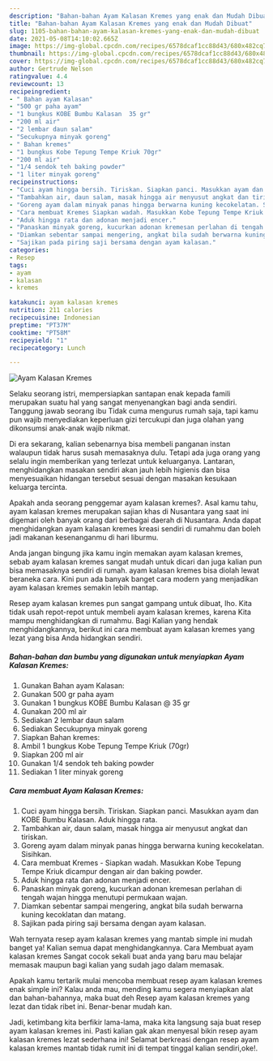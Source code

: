 ```yaml
---
description: "Bahan-bahan Ayam Kalasan Kremes yang enak dan Mudah Dibuat"
title: "Bahan-bahan Ayam Kalasan Kremes yang enak dan Mudah Dibuat"
slug: 1105-bahan-bahan-ayam-kalasan-kremes-yang-enak-dan-mudah-dibuat
date: 2021-05-08T14:10:02.665Z
image: https://img-global.cpcdn.com/recipes/6578dcaf1cc88d43/680x482cq70/ayam-kalasan-kremes-foto-resep-utama.jpg
thumbnail: https://img-global.cpcdn.com/recipes/6578dcaf1cc88d43/680x482cq70/ayam-kalasan-kremes-foto-resep-utama.jpg
cover: https://img-global.cpcdn.com/recipes/6578dcaf1cc88d43/680x482cq70/ayam-kalasan-kremes-foto-resep-utama.jpg
author: Gertrude Nelson
ratingvalue: 4.4
reviewcount: 13
recipeingredient:
- " Bahan ayam Kalasan"
- "500 gr paha ayam"
- "1 bungkus KOBE Bumbu Kalasan  35 gr"
- "200 ml air"
- "2 lembar daun salam"
- "Secukupnya minyak goreng"
- " Bahan kremes"
- "1 bungkus Kobe Tepung Tempe Kriuk 70gr"
- "200 ml air"
- "1/4 sendok teh baking powder"
- "1 liter minyak goreng"
recipeinstructions:
- "Cuci ayam hingga bersih. Tiriskan. Siapkan panci. Masukkan ayam dan KOBE Bumbu Kalasan. Aduk hingga rata."
- "Tambahkan air, daun salam, masak hingga air menyusut angkat dan tiriskan."
- "Goreng ayam dalam minyak panas hingga berwarna kuning kecokelatan. Sisihkan."
- "Cara membuat Kremes Siapkan wadah. Masukkan Kobe Tepung Tempe Kriuk dicampur dengan air dan baking powder."
- "Aduk hingga rata dan adonan menjadi encer."
- "Panaskan minyak goreng, kucurkan adonan kremesan perlahan di tengah wajan hingga menutupi permukaan wajan."
- "Diamkan sebentar sampai mengering, angkat bila sudah berwarna kuning kecoklatan dan matang."
- "Sajikan pada piring saji bersama dengan ayam kalasan."
categories:
- Resep
tags:
- ayam
- kalasan
- kremes

katakunci: ayam kalasan kremes 
nutrition: 211 calories
recipecuisine: Indonesian
preptime: "PT37M"
cooktime: "PT58M"
recipeyield: "1"
recipecategory: Lunch

---
```



![Ayam Kalasan Kremes](https://img-global.cpcdn.com/recipes/6578dcaf1cc88d43/680x482cq70/ayam-kalasan-kremes-foto-resep-utama.jpg)

Selaku seorang istri, mempersiapkan santapan enak kepada famili merupakan suatu hal yang sangat menyenangkan bagi anda sendiri. Tanggung jawab seorang ibu Tidak cuma mengurus rumah saja, tapi kamu pun wajib menyediakan keperluan gizi tercukupi dan juga olahan yang dikonsumsi anak-anak wajib nikmat.

Di era  sekarang, kalian sebenarnya bisa membeli panganan instan walaupun tidak harus susah memasaknya dulu. Tetapi ada juga orang yang selalu ingin memberikan yang terlezat untuk keluarganya. Lantaran, menghidangkan masakan sendiri akan jauh lebih higienis dan bisa menyesuaikan hidangan tersebut sesuai dengan masakan kesukaan keluarga tercinta. 



Apakah anda seorang penggemar ayam kalasan kremes?. Asal kamu tahu, ayam kalasan kremes merupakan sajian khas di Nusantara yang saat ini digemari oleh banyak orang dari berbagai daerah di Nusantara. Anda dapat menghidangkan ayam kalasan kremes kreasi sendiri di rumahmu dan boleh jadi makanan kesenanganmu di hari liburmu.

Anda jangan bingung jika kamu ingin memakan ayam kalasan kremes, sebab ayam kalasan kremes sangat mudah untuk dicari dan juga kalian pun bisa memasaknya sendiri di rumah. ayam kalasan kremes bisa diolah lewat beraneka cara. Kini pun ada banyak banget cara modern yang menjadikan ayam kalasan kremes semakin lebih mantap.

Resep ayam kalasan kremes pun sangat gampang untuk dibuat, lho. Kita tidak usah repot-repot untuk membeli ayam kalasan kremes, karena Kita mampu menghidangkan di rumahmu. Bagi Kalian yang hendak menghidangkannya, berikut ini cara membuat ayam kalasan kremes yang lezat yang bisa Anda hidangkan sendiri.

<!--inarticleads1-->

##### Bahan-bahan dan bumbu yang digunakan untuk menyiapkan Ayam Kalasan Kremes:

1. Gunakan  Bahan ayam Kalasan:
1. Gunakan 500 gr paha ayam
1. Gunakan 1 bungkus KOBE Bumbu Kalasan @ 35 gr
1. Gunakan 200 ml air
1. Sediakan 2 lembar daun salam
1. Sediakan Secukupnya minyak goreng
1. Siapkan  Bahan kremes:
1. Ambil 1 bungkus Kobe Tepung Tempe Kriuk (70gr)
1. Siapkan 200 ml air
1. Gunakan 1/4 sendok teh baking powder
1. Sediakan 1 liter minyak goreng




<!--inarticleads2-->

##### Cara membuat Ayam Kalasan Kremes:

1. Cuci ayam hingga bersih. Tiriskan. Siapkan panci. Masukkan ayam dan KOBE Bumbu Kalasan. Aduk hingga rata.
1. Tambahkan air, daun salam, masak hingga air menyusut angkat dan tiriskan.
1. Goreng ayam dalam minyak panas hingga berwarna kuning kecokelatan. Sisihkan.
1. Cara membuat Kremes - Siapkan wadah. Masukkan Kobe Tepung Tempe Kriuk dicampur dengan air dan baking powder.
1. Aduk hingga rata dan adonan menjadi encer.
1. Panaskan minyak goreng, kucurkan adonan kremesan perlahan di tengah wajan hingga menutupi permukaan wajan.
1. Diamkan sebentar sampai mengering, angkat bila sudah berwarna kuning kecoklatan dan matang.
1. Sajikan pada piring saji bersama dengan ayam kalasan.




Wah ternyata resep ayam kalasan kremes yang mantab simple ini mudah banget ya! Kalian semua dapat menghidangkannya. Cara Membuat ayam kalasan kremes Sangat cocok sekali buat anda yang baru mau belajar memasak maupun bagi kalian yang sudah jago dalam memasak.

Apakah kamu tertarik mulai mencoba membuat resep ayam kalasan kremes enak simple ini? Kalau anda mau, mending kamu segera menyiapkan alat dan bahan-bahannya, maka buat deh Resep ayam kalasan kremes yang lezat dan tidak ribet ini. Benar-benar mudah kan. 

Jadi, ketimbang kita berfikir lama-lama, maka kita langsung saja buat resep ayam kalasan kremes ini. Pasti kalian gak akan menyesal bikin resep ayam kalasan kremes lezat sederhana ini! Selamat berkreasi dengan resep ayam kalasan kremes mantab tidak rumit ini di tempat tinggal kalian sendiri,oke!.

